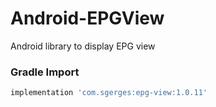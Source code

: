 # Android-EPGView
Android library to display EPG view

### Gradle Import

```jsx
implementation 'com.sgerges:epg-view:1.0.11'
```
